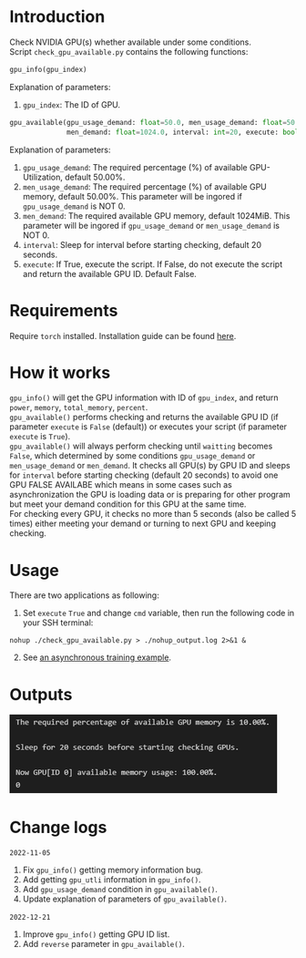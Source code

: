 # Introduction
Check NVIDIA GPU(s) whether available under some conditions.  
Script ```check_gpu_available.py``` contains the following functions:  
```python
gpu_info(gpu_index)
```
Explanation of parameters: 
1. ```gpu_index```: The ID of GPU.

```python
gpu_available(gpu_usage_demand: float=50.0, men_usage_demand: float=50.0, 
              men_demand: float=1024.0, interval: int=20, execute: bool=False)
```
Explanation of parameters: 
1. ```gpu_usage_demand```: The required percentage (%) of available GPU-Utilization, default 50.00%.
2. ```men_usage_demand```: The required percentage (%) of available GPU memory, default 50.00%. This parameter will be ingored if ```gpu_usage_demand``` is NOT 0.
3. ```men_demand```: The required available GPU memory, default 1024MiB. This parameter will be ingored if ```gpu_usage_demand``` or ```men_usage_demand``` is NOT 0.
4. ```interval```: Sleep for interval before starting checking, default 20 seconds.
5. ```execute```: If True, execute the script. If False, do not execute the script and return the available GPU ID. Default False.

# Requirements
Require ```torch``` installed. Installation guide can be found [here](https://pytorch.org/get-started/locally/).


# How it works
```gpu_info()``` will get the GPU information with ID of ```gpu_index```, and return ```power```, ```memory```, ```total_memory```, ```percent```.  
```gpu_available()``` performs checking and returns the available GPU ID (if parameter ```execute``` is ```False``` (default)) or executes your script (if parameter ```execute``` is ```True```).  
```gpu_available()```  will always perform checking until ```waitting``` becomes ```False```, which determined by some conditions ```gpu_usage_demand``` or ```men_usage_demand``` or ```men_demand```.
It checks all GPU(s) by GPU ID and sleeps for ```interval``` before starting checking (default 20 seconds) to avoid one GPU FALSE AVAILABE which means in some cases such as asynchronization the GPU is loading data or is preparing for other program but meet your demand condition for this GPU at the same time.  
For checking every GPU, it checks no more than 5 seconds (also be called 5 times) either meeting your demand or turning to next GPU and keeping checking.

# Usage
There are two applications as following:
1. Set ```execute``` ```True``` and change ```cmd``` variable, then run the following code in your SSH terminal:
```shell
nohup ./check_gpu_available.py > ./nohup_output.log 2>&1 &
```
2. See [an asynchronous training example](https://github.com/EpicTian/async_train).

# Outputs
![图片](https://github.com/EpicTian/check_gpu_available/blob/main/output.png)

# Change logs
```2022-11-05```
1. Fix ```gpu_info()``` getting memory information bug.
2. Add getting ```gpu_utli``` information in ```gpu_info()```.
3. Add ```gpu_usage_demand``` condition in ```gpu_available()```.
4. Update explanation of parameters of ```gpu_available()```.


```2022-12-21```
1. Improve ```gpu_info()``` getting GPU ID list.
2. Add ```reverse``` parameter in ```gpu_available()```.
